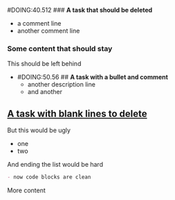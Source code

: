 #DOING:40.512 ### **A task that should be deleted**
- a comment line
- another comment line

### Some content that should stay

This should be left behind
- #DOING:50.56 ## **A task with a bullet and comment**
  - another description line
  - and another
## [A task with blank lines to delete](#DOING:)
<card>

But this would be ugly
- one
- two

And ending the list would be hard

```markdown
- now code blocks are clean
```

<!--
expand:1
created:2021-03-05T17:20:14.716Z
-->
<!-- id:7 -->
</card>


More content
